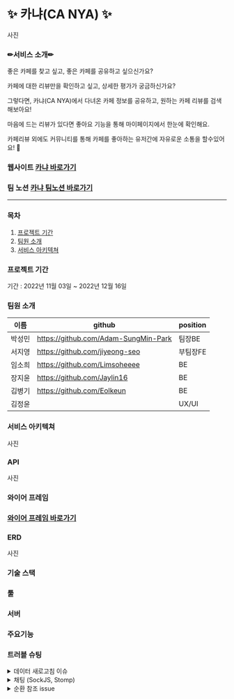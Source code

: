 # ✨ 카냐(CA NYA) ✨

사진

### ✏서비스 소개✏
좋은 카페를 찾고 싶고, 좋은 카페를 공유하고 싶으신가요?

카페에 대한 리뷰만을 확인하고 싶고, 상세한 평가가 궁금하신가요?

그렇다면, 카냐(CA NYA)에서 다녀온 카페 정보를 공유하고, 원하는 카페 리뷰를 검색해보아요!

마음에 드는 리뷰가 있다면 좋아요 기능을 통해 마이페이지에서 한눈에 확인해요.

카페리뷰 외에도 커뮤니티를 통해 카페를 좋아하는 유저간에 자유로운 소통을 할수있어요! 💛

### 웹사이트 [카냐 바로가기](https://ca-nya.com/)
### 팀 노션 [카냐 팀노션 바로가기](https://www.notion.so/99-4-dcbf8104c68b4d3a940968c05371e21a)

---

### 목차
1. [프로젝트 기간](#-프로젝트-기간)
2. [팀원 소개](#-팀원-소개)
3. [서비스 아키텍쳐](#-서비스-아키텍쳐)

### 프로젝트 기간
기간 : 2022년 11월 03일 ~ 2022년 12월 16일

### 팀원 소개
|이름|github|position|
|------|---|---|
|박성민|https://github.com/Adam-SungMin-Park|팀장BE|
|서지영|https://github.com/jiyeong-seo|부팀장FE|
|임소희|https://github.com/Limsoheeee|BE|
|장지윤|https://github.com/Jaylin16|BE|
|김병기|https://github.com/Eolkeun|BE|
|김정윤||UX/UI|

### 서비스 아키텍쳐
사진

### API
사진

### 와이어 프레임
### [와이어 프레임 바로가기](링크)

### ERD
사진

### 기술 스택

### 툴

### 서버

### 주요기능

### 트러블 슈팅

 <details>
 <summary>데이터 새로고침 이슈</summary>
 <div markdown="1">       

 ```
 리렌더링 이슈 발생하여 수정 완료.
 특정 데이터 수정시 새고고침해야 수정 가능했으나 현재는 수정 완료.

 ```
 
 </div>
 </details>
 
 <details>
  <summary>채팅 (SockJS, Stomp)</summary>
 <div markdown="1">       

 ```
 백엔드에서 Stomp와 SockJS 둘 다 사용가능하도록 구현해둔 상황에서 프론트와 서버 통신하는 과정 중 localhost를 *로 푸는 대신 특정 포트를 지정해서 풀어줌으로써 수정 완료.

 ```
 
 </div>
 </details>
 
  <details>
  <summary>순환 참조 issue</summary>
 <div markdown="1">       

 ```
 로그인시 멤버와 엮여있는 코멘트 부분이 순환참조되어 따라왔었습니다.
 이를 memberDto에 담음으로써 순환참조를 끊어줘서 해결했습니다.

 ```
 
 </div>
 </details>
